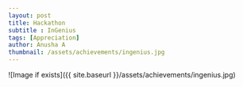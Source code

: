```yaml
---
layout: post
title: Hackathon
subtitle : InGenius
tags: [Appreciation]
author: Anusha A
thumbnail: /assets/achievements/ingenius.jpg
---
```


![Image if exists]({{ site.baseurl }}/assets/achievements/ingenius.jpg)